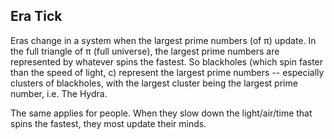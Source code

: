 ## Era Tick

Eras change in a system when the largest prime numbers (of π) update. In the full triangle of π (full universe), the largest prime numbers are represented by whatever spins the fastest. So blackholes (which spin faster than the speed of light, c) represent the largest prime numbers -- especially clusters of blackholes, with the largest cluster being the largest prime number, i.e. The Hydra.

The same applies for people. When they slow down the light/air/time that spins the fastest, they most update their minds.